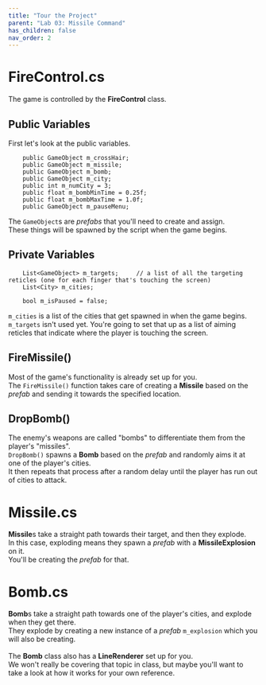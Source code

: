 ```yaml
---
title: "Tour the Project"
parent: "Lab 03: Missile Command"
has_children: false
nav_order: 2
---
```


# FireControl.cs
The game is controlled by the **FireControl** class.

## Public Variables
First let's look at the public variables.
```
    public GameObject m_crossHair;
    public GameObject m_missile;
    public GameObject m_bomb;
    public GameObject m_city;
    public int m_numCity = 3;
    public float m_bombMinTime = 0.25f;
    public float m_bombMaxTime = 1.0f;
    public GameObject m_pauseMenu;
```
The `GameObject`s are *prefabs* that you'll need to create and assign.\
These things will be spawned by the script when the game begins.

## Private Variables
```
    List<GameObject> m_targets;     // a list of all the targeting reticles (one for each finger that's touching the screen)
    List<City> m_cities;

    bool m_isPaused = false;
```
`m_cities` is a list of the cities that get spawned in when the game begins.\
`m_targets` isn't used yet. You're going to set that up as a list of aiming reticles that indicate where the player is touching the screen.

## FireMissile()
Most of the game's functionality is already set up for you.\
The `FireMissile()` function takes care of creating a **Missile** based on the *prefab* and sending it towards the specified location.

## DropBomb()
The enemy's weapons are called "bombs" to differentiate them from the player's "missiles".\
`DropBomb()` spawns a **Bomb** based on the *prefab* and randomly aims it at one of the player's cities.\
It then repeats that process after a random delay until the player has run out of cities to attack.

# Missile.cs
**Missile**s take a straight path towards their target, and then they explode.\
In this case, exploding means they spawn a *prefab* with a **MissileExplosion** on it.\
You'll be creating the *prefab* for that.

# Bomb.cs
**Bomb**s take a straight path towards one of the player's cities, and explode when they get there.\
They explode by creating a new instance of a *prefab* `m_explosion` which you will also be creating.\
\
The **Bomb** class also has a **LineRenderer** set up for you.\
We won't really be covering that topic in class, but maybe you'll want to take a look at how it works for your own reference.
